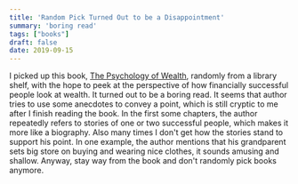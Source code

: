 ```yaml
---
title: 'Random Pick Turned Out to be a Disappointment'
summary: 'boring read'
tags: ["books"]
draft: false
date: 2019-09-15
---
```


I picked up this book, [The Psychology of Wealth](https://www.amazon.com/Psychology-Wealth-Understand-Relationship-Prosperity/dp/0071789294/ref=tmm_hrd_swatch_0?_encoding=UTF8&qid=1570020768&sr=1-1), randomly from a library shelf, with the hope to peek at the perspective of how financially successful people look at wealth.
It turned out to be a boring read.
It seems that author tries to use some anecdotes to convey a point, which is still cryptic to me after I finish reading the book.
In the first some chapters, the author repeatedly refers to stories of one or two successful people, which makes it more like a biography.
Also many times I don't get how the stories stand to support his point.
In one example, the author mentions that his grandparent sets big store on buying and wearing nice clothes, it sounds amusing and shallow.
Anyway, stay way from the book and don't randomly pick books anymore.

